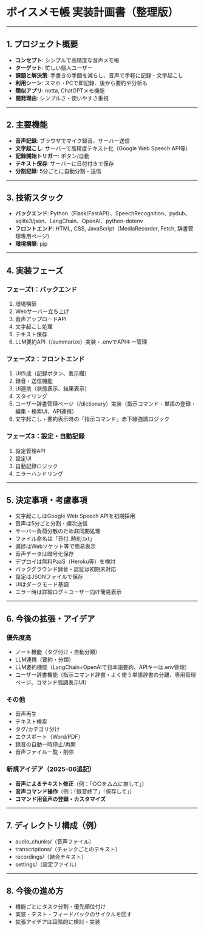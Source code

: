 # ボイスメモ帳 実装計画書（整理版）

---

## 1. プロジェクト概要

- **コンセプト**: シンプルで高精度な音声メモ帳
- **ターゲット**: 忙しい個人ユーザー
- **課題と解決策**: 手書きの手間を減らし、音声で手軽に記録・文字起こし
- **利用シーン**: スマホ・PCで即記録、後から要約や分析も
- **類似アプリ**: notta, ChatGPTメモ機能
- **開発理由**: シンプルさ・使いやすさ重視

---

## 2. 主要機能

- **音声記録**: ブラウザでマイク録音、サーバー送信
- **文字起こし**: サーバーで高精度テキスト化（Google Web Speech API等）
- **記録開始トリガー**: ボタン/自動
- **テキスト保存**: サーバーに日付付きで保存
- **分割記録**: 5分ごとに自動分割・送信

---

## 3. 技術スタック

- **バックエンド**: Python（Flask/FastAPI）、SpeechRecognition、pydub、sqlite3/json、LangChain、OpenAI、python-dotenv
- **フロントエンド**: HTML, CSS, JavaScript（MediaRecorder, Fetch, 辞書管理専用ページ）
- **環境構築**: pip

---

## 4. 実装フェーズ

### フェーズ1：バックエンド
1. 環境構築
2. Webサーバー立ち上げ
3. 音声アップロードAPI
4. 文字起こし処理
5. テキスト保存
6. LLM要約API（/summarize）実装・.envでAPIキー管理

### フェーズ2：フロントエンド
1. UI作成（記録ボタン、表示欄）
2. 録音・送信機能
3. UI連携（状態表示、結果表示）
4. スタイリング
5. ユーザー辞書管理ページ（/dictionary）実装（指示コマンド・単語の登録・編集・検索UI、API連携）
6. 文字起こし・要約表示時の「指示コマンド」赤下線強調ロジック

### フェーズ3：設定・自動記録
1. 設定管理API
2. 設定UI
3. 自動記録ロジック
4. エラーハンドリング

---

## 5. 決定事項・考慮事項

- 文字起こしはGoogle Web Speech APIを初期採用
- 音声は5分ごと分割・順次送信
- サーバー負荷分散のため非同期処理
- ファイル命名は「日付_時刻.txt」
- 進捗はWebソケット等で簡易表示
- 音声データは暗号化保存
- デプロイは無料PaaS（Heroku等）を検討
- バックグラウンド録音・認証は初期未対応
- 設定はJSONファイルで保存
- UIはダークモード基調
- エラー時は詳細ログ＋ユーザー向け簡易表示

---

## 6. 今後の拡張・アイデア

### 優先度高
- ノート機能（タグ付け・自動分類）
- LLM連携（要約・分類）
- LLM要約機能（LangChain+OpenAIで日本語要約、APIキーは.env管理）
- ユーザー辞書機能（指示コマンド辞書・よく使う単語辞書の分離、専用管理ページ、コマンド強調表示UI）

### その他
- 音声再生
- テキスト検索
- タグ/カテゴリ分け
- エクスポート（Word/PDF）
- 録音の自動一時停止/再開
- 音声ファイル一覧・削除

### 新規アイデア（2025-06追記）
- **音声によるテキスト修正**（例：「○○を△△に直して」）
- **音声コマンド操作**（例：「録音終了」「保存して」）
- **コマンド用音声の登録・カスタマイズ**

---

## 7. ディレクトリ構成（例）

- audio_chunks/（音声ファイル）
- transcriptions/（チャンクごとのテキスト）
- recordings/（結合テキスト）
- settings/（設定ファイル）

---

## 8. 今後の進め方

- 機能ごとにタスク分割・優先順位付け
- 実装・テスト・フィードバックのサイクルを回す
- 拡張アイデアは段階的に検討・実装